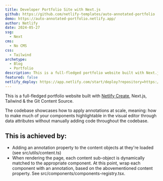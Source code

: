 ```yaml
---
title: Developer Portfolio Site with Next.js
github: https://github.com/netlify-templates/auto-annotated-portfolio
demo: https://auto-annotated-portfolio.netlify.app/
author: Netlify
date: 2024-05-27
ssg:
  - Next
cms:
  - No CMS
css:
  - Tailwind 
archetype:
  - Blog
  - Portfolio
description: This is a full-fledged portfolio website built with Next.js, Tailwind CSS and Netlify Create with Git Content Source.
featured: false
netlify_deploy: https://app.netlify.com/start/deploy?repository=https://github.com/netlify-templates/auto-annotated-portfolio
---
```


This is a full-fledged portfolio website built with [Netlify Create](https://www.netlify.com/platform/create/), Next.js, Tailwind & the Git Content Source.

The codebase showcases how to apply annotations at scale, meaning: how to make much of your components highlightable in the visual editor through data attributes without manually adding code throughout the codebase.

## This is achieved by:

- Adding an annotation property to the content objects at they're loaded (see src/utils/content.ts)
- When rendering the page, each content sub-object is dynamically matched to the appropriate component. At this point, wrap each component with an annotation, based on the abovementioned content property. See src/components/components-registry.tsx.


